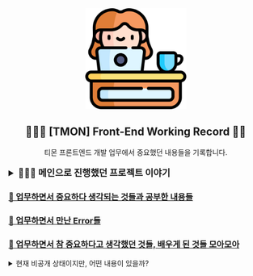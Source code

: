 <div align="center">
  <img width="200px;" src="./images/work-icon.png"/>
</div>
<h2 align="center">👩🏻‍💻 [TMON] Front-End Working Record ✍🏻</h2>
<div align="center">티몬 프론트엔드 개발 업무에서 중요했던 내용들을 기록합니다.</div>

<br />

<details>
  <summary style="font-size: 18px; font-weight: bold;">👩🏻‍💻 메인으로 진행했던 프로젝트 이야기</summary>

#### [📁 Monorepo 이관 및 셋팅 👉](https://github.com/mireyhgnay/fe-monorepo)

#### [🖥️ 티몬 메인 홈 브라우저 성능 개선 👉](https://github.com/mireyhgnay/browser-performance-upgrade)

#### [🎨 티몬 서비스 공통 컴포넌트 디자인 개편 👉](https://hyerimiya.notion.site/5975ea18cc0b46a0b6aab69af82027a6?pvs=4)

</details>

### [📝 업무하면서 중요하다 생각되는 것들과 공부한 내용들](https://github.com/mireyhgnay/fe-working-record/blob/main/Study/README.md)

### [🚨 업무하면서 만난 Error들](https://github.com/mireyhgnay/fe-working-record/blob/main/Error/README.md)

### [🙏 업무하면서 참 중요하다고 생각했던 것들, 배우게 된 것들 모아모아](https://hyerimiya.notion.site/ab02ec2b977843ca9d7f801733f727a6?v=dfaf67d1c96247a4bf76f570291ecd8e&pvs=4)

<details>
  <summary>현재 비공개 상태이지만, 어떤 내용이 있을까?</summary>
  <img width="400px;" src="./images/record.png"/>
</details>
